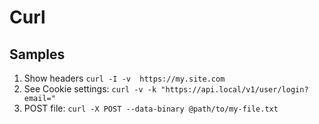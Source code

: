 # Curl

## Samples

1. Show headers `curl -I -v  https://my.site.com`
2. See Cookie settings: `curl -v -k "https://api.local/v1/user/login?email="`
3. POST file: `curl -X POST --data-binary @path/to/my-file.txt`
